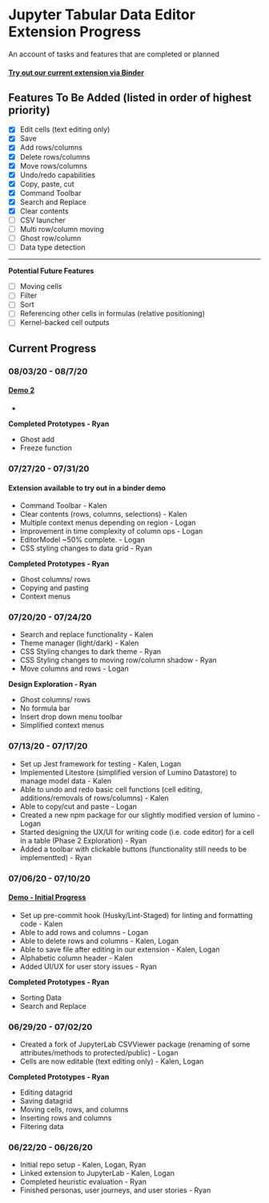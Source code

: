 # Jupyter Tabular Data Editor Extension Progress
An account of tasks and features that are completed or planned

#### [Try out our current extension via Binder](https://mybinder.org/v2/gh/jupytercalpoly/jupyterlab-tabular-data-editor/master?urlpath=lab)

## Features To Be Added (listed in order of highest priority)
- [x] Edit cells (text editing only)
- [x] Save
- [x] Add rows/columns
- [x] Delete rows/columns
- [x] Move rows/columns
- [x] Undo/redo capabilities
- [x] Copy, paste, cut
- [x] Command Toolbar
- [x] Search and Replace
- [x] Clear contents
- [ ] CSV launcher
- [ ] Multi row/column moving
- [ ] Ghost row/column
- [ ] Data type detection
---
**Potential Future Features**
- [ ] Moving cells
- [ ] Filter
- [ ] Sort
- [ ] Referencing other cells in formulas (relative positioning)
- [ ] Kernel-backed cell outputs

## Current Progress

### 08/03/20 - 08/7/20
#### [Demo 2](https://docs.google.com/presentation/d/1ZGjFb3RkoR5Cc39DDdtU-AYAoYMNVMyUM9g80qgNzos/edit?usp=sharing)
- 

**Completed Prototypes - Ryan**
- Ghost add
- Freeze function

### 07/27/20 - 07/31/20
#### Extension available to try out in a binder demo
- Command Toolbar - Kalen
- Clear contents (rows, columns, selections) - Kalen
- Multiple context menus depending on region - Logan
- Improvement in time complexity of column ops - Logan
- EditorModel ~50% complete. - Logan
- CSS styling changes to data grid - Ryan

**Completed Prototypes - Ryan**
- Ghost columns/ rows
- Copying and pasting
- Context menus

### 07/20/20 - 07/24/20
- Search and replace functionality - Kalen
- Theme manager (light/dark) - Kalen
- CSS Styling changes to dark theme - Ryan
- CSS Styling changes to moving row/column shadow - Ryan
- Move columns and rows - Logan

**Design Exploration - Ryan**
- Ghost columns/ rows
- No formula bar
- Insert drop down menu toolbar
- Simplified context menus

### 07/13/20 - 07/17/20
- Set up Jest framework for testing - Kalen, Logan
- Implemented Litestore (simplified version of Lumino Datastore) to manage model data - Kalen
- Able to undo and redo basic cell functions (cell editing, additions/removals of rows/columns) - Kalen
- Able to copy/cut and paste - Logan
- Created a new npm package for our slightly modified version of lumino - Logan
- Started designing the UX/UI for writing code (i.e. code editor) for a cell in a table (Phase 2 Exploration) - Ryan
- Added a toolbar with clickable buttons (functionality still needs to be implementted) - Ryan

### 07/06/20 - 07/10/20
#### [Demo - Initial Progress](https://docs.google.com/presentation/d/1b-cH0wQz6oAtlLLPSqETVqasltpMQd9ceNx0LXjgJyU/edit?usp=sharing)

- Set up pre-commit hook (Husky/Lint-Staged) for linting and formatting code - Kalen
- Able to add rows and columns - Logan
- Able to delete rows and columns - Kalen, Logan
- Able to save file after editing in our extension - Kalen, Logan
- Alphabetic column header - Kalen
- Added UI/UX for user story issues - Ryan

**Completed Prototypes - Ryan**
- Sorting Data
- Search and Replace

### 06/29/20 - 07/02/20
- Created a fork of JupyterLab CSVViewer package (renaming of some attributes/methods to protected/public) - Logan
- Cells are now editable (text editing only) - Kalen, Logan

**Completed Prototypes - Ryan**
- Editing datagrid
- Saving datagrid
- Moving cells, rows, and columns
- Inserting rows and columns
- Filtering data

### 06/22/20 - 06/26/20
- Initial repo setup - Kalen, Logan, Ryan
- Linked extension to JupyterLab - Kalen, Logan
- Completed heuristic evaluation - Ryan
- Finished personas, user journeys, and user stories - Ryan

